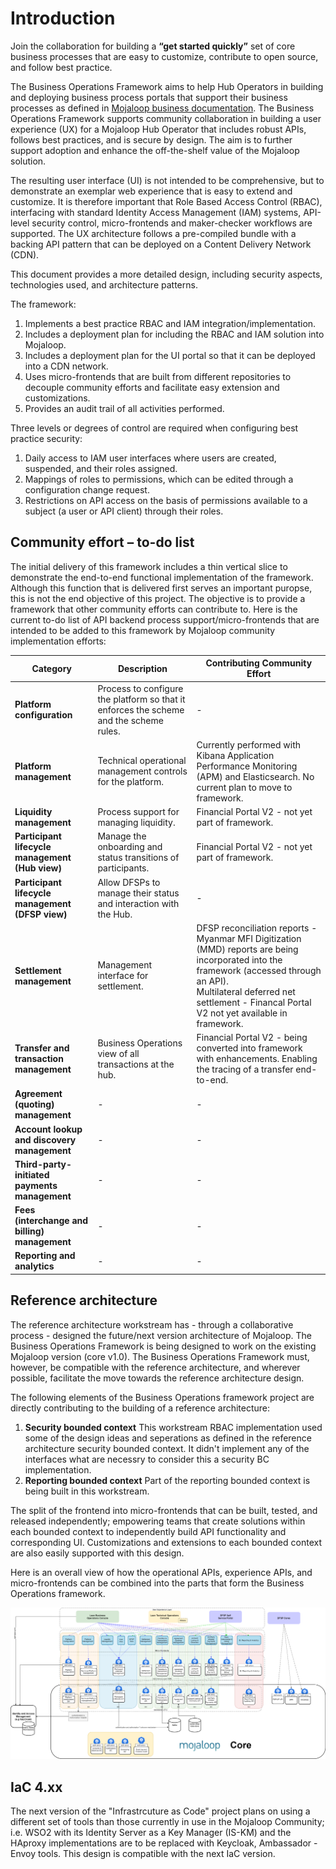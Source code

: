 # Introduction

Join the collaboration for building a **“get started quickly”** set of core business processes that are easy to customize, contribute to open source, and follow best practice. 

The Business Operations Framework aims to help Hub Operators in building and deploying business process portals that support their business processes as defined in [Mojaloop business documentation](https://docs.mojaloop.io/mojaloop-business-docs/). The Business Operations Framework supports community collaboration in building a user experience (UX) for a Mojaloop Hub Operator that includes robust APIs, follows best practices, and is secure by design. The aim is to further support adoption and enhance the off-the-shelf value of the Mojaloop solution.

The resulting user interface (UI) is not intended to be comprehensive, but to demonstrate an exemplar web experience that is easy to extend and customize. It is therefore important that Role Based Access Control (RBAC), interfacing with standard Identity Access Management (IAM) systems, API-level security control, micro-frontends and maker-checker workflows are supported. The UX architecture follows a pre-compiled bundle with a backing API pattern that can be deployed on a Content Delivery Network (CDN). 

This document provides a more detailed design, including security aspects, technologies used, and architecture patterns.

The framework:
1. Implements a best practice RBAC and IAM integration/implementation.
2. Includes a deployment plan for including the RBAC and IAM solution into Mojaloop.
3. Includes a deployment plan for the UI portal so that it can be deployed into a CDN network.
4. Uses micro-frontends that are built from different repositories to decouple community efforts and facilitate easy extension and customizations.
5. Provides an audit trail of all activities performed.

Three levels or degrees of control are required when configuring best practice security:
1. Daily access to IAM user interfaces where users are created, suspended, and their roles assigned.
2. Mappings of roles to permissions, which can be edited through a configuration change request.
3. Restrictions on API access on the basis of permissions available to a subject (a user or API client) through their roles.

## Community effort – to-do list
The initial delivery of this framework includes a thin vertical slice to demonstrate the end-to-end functional implementation of the framework. Although this function that is delivered first serves an important puropse, this is not the end objective of this project. The objective is to provide a framework that other community efforts can contribute to. Here is the current to-do list of API backend process support/micro-frontends that are intended to be added to this framework by Mojaloop community implementation efforts:

|Category|Description|Contributing Community Effort|
| --- | --- | --- |
|**Platform configuration**|Process to configure the platform so that it enforces the scheme and the scheme rules.| - |
|**Platform management**|Technical operational management controls for the platform.| Currently performed with Kibana Application Performance Monitoring (APM) and Elasticsearch. No current plan to move to framework. |
|**Liquidity management**|Process support for managing liquidity.|Financial Portal V2 - not yet part of framework.|
|**Participant lifecycle management <br> (Hub view)**|Manage the onboarding and status transitions of participants.|Financial Portal V2 - not yet part of framework.|
|**Participant lifecycle management <br> (DFSP view)**|Allow DFSPs to manage their status and interaction with the Hub.| - |
|**Settlement management**|Management interface for settlement.|DFSP reconciliation reports - Myanmar MFI Digitization (MMD) reports are being incorporated into the framework (accessed through an API).<br>Multilateral deferred net settlement - Financal Portal V2 not yet available in framework.|
|**Transfer and transaction management**| Business Operations view of all transactions at the hub. | Financial Portal V2 - being converted into framework with enhancements. Enabling the tracing of a transfer end-to-end. |
|**Agreement (quoting) management**| - | - |
|**Account lookup and discovery management**| - | - |
|**Third-party-initiated payments management**| - | - |
|**Fees (interchange and billing) management**| - | - |
|**Reporting and analytics**| - | - |

## Reference architecture
The reference architecture workstream has - through a collaborative process - designed the future/next version architecture of Mojaloop. The Business Operations Framework is being designed to work on the existing Mojaloop version (core v1.0). The Business Operations Framework must, however, be compatible with the reference architecture, and wherever possible, facilitate the move towards the reference architecture design.

The following elements of the Business Operations framework project are directly contributing to the building of a reference architecture:
1. **Security bounded context**
This workstream RBAC implementation used some of the design ideas and seperations as defined in the reference architecture security bounded context. It didn't implement any of the interfaces what are necessry to consider this a security BC implementation.
2. **Reporting bounded context**
Part of the reporting bounded context is being built in this workstream.

The split of the frontend into micro-frontends that can be built, tested, and released independently; empowering teams that create solutions within each bounded context to independently build API functionality and corresponding UI. Customizations and extensions to each bounded context are also easily supported with this design.

Here is an overall view of how the operational APIs, experience APIs, and micro-frontends can be combined into the parts that form the Business Operations framework.

![Architecture overview diagram compatible with the reference architecture ](../../.vuepress/public/BizOps-Framework-BizOps-Framework.png) 


## IaC 4.xx
The next version of the "Infrastrcuture as Code" project plans on using a different set of tools than those currently in use in the Mojaloop Community; i.e. WSO2 with its Identity Server as a Key Manager (IS-KM) and the HAproxy implementations are to be replaced with Keycloak, Ambassador - Envoy tools. This design is compatible with the next IaC version.